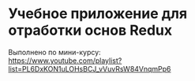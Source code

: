 # Учебное приложение для отработки основ Redux
Выполнено по мини-курсу:  
https://www.youtube.com/playlist?list=PL6DxKON1uLOHsBCJ_vVuvRsW84VnqmPp6